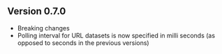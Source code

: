 ## Version 0.7.0
* Breaking changes
* Polling interval for URL datasets is now specified in milli seconds (as opposed to seconds in the previous versions)
